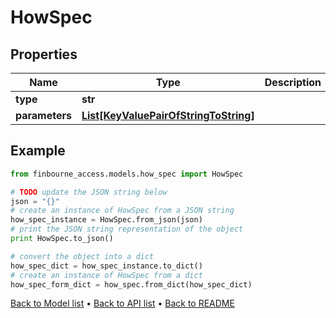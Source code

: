 # HowSpec


## Properties
Name | Type | Description | Notes
------------ | ------------- | ------------- | -------------
**type** | **str** |  | [optional] 
**parameters** | [**List[KeyValuePairOfStringToString]**](KeyValuePairOfStringToString.md) |  | [optional] 

## Example

```python
from finbourne_access.models.how_spec import HowSpec

# TODO update the JSON string below
json = "{}"
# create an instance of HowSpec from a JSON string
how_spec_instance = HowSpec.from_json(json)
# print the JSON string representation of the object
print HowSpec.to_json()

# convert the object into a dict
how_spec_dict = how_spec_instance.to_dict()
# create an instance of HowSpec from a dict
how_spec_form_dict = how_spec.from_dict(how_spec_dict)
```
[Back to Model list](../README.md#documentation-for-models) &#8226; [Back to API list](../README.md#documentation-for-api-endpoints) &#8226; [Back to README](../README.md)


